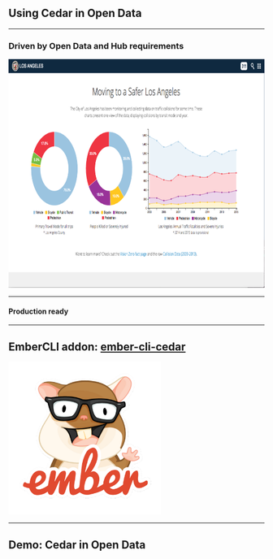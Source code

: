 <!-- .slide: data-background="img/bg-3.png" -->
## Using Cedar in Open Data

---

<!-- .slide: data-background="img/bg-5.png" -->
### Driven by Open Data and Hub requirements
<a href="http://visionzero.geohub.lacity.org/"><img src="img/los-angeles-vision-zero-screenshot.png" height="450" width="800" /></a>

---

<!-- .slide: data-background="img/ready-640px-011217-N-9769S-207_Ready_for_Working_Party.jpg" -->
#### Production ready

---

<!-- .slide: data-background="img/bg-3.png" -->
## EmberCLI addon: [ember-cli-cedar](https://github.com/ArcGIS/ember-cli-cedar)
<img src="img/emberjs-logo.png" class="transparent" height="300" width="300" />

---

<!-- .slide: data-background="img/bg-4.png" -->
## Demo: Cedar in Open Data
